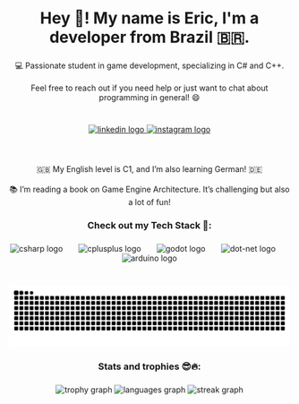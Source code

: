<h1 align="center">Hey 🤝! My name is Eric, I'm a developer from Brazil 🇧🇷.</h1>

###

<p align="left"></p>

###

<p align="center">💻 Passionate student in game development, specializing in C# and C++.<br><br>Feel free to reach out if you need help or just want to chat about programming in general! 😄</p>

###

<br clear="both">

<div align="center">
  <a href="https://www.linkedin.com/in/eric-moura-dev/" target="_blank">
    <img src="https://img.shields.io/static/v1?message=LinkedIn&logo=linkedin&label=&color=0077B5&logoColor=white&labelColor=&style=for-the-badge" height="35" alt="linkedin logo"  />
  </a>
  <a href="https://www.instagram.com/ericericeri_/" target="_blank">
    <img src="https://img.shields.io/static/v1?message=Instagram&logo=instagram&label=&color=E4405F&logoColor=white&labelColor=&style=for-the-badge" height="35" alt="instagram logo"  />
  </a>
</div>

###

<br clear="both">

<p align="center">🇬🇧 My English level is C1, and I’m also learning German! 🇩🇪<br><br>📚 I’m reading a book on Game Engine Architecture. It’s challenging but also a lot of fun!</p>

###

<h3 align="center">Check out my Tech Stack 🚀:</h3>

###

<div align="center">
  <img src="https://cdn.jsdelivr.net/gh/devicons/devicon/icons/csharp/csharp-original.svg" height="60" alt="csharp logo"  />
  <img width="20" />
  <img src="https://cdn.jsdelivr.net/gh/devicons/devicon/icons/cplusplus/cplusplus-original.svg" height="60" alt="cplusplus logo"  />
  <img width="20" />
  <img src="https://cdn.jsdelivr.net/gh/devicons/devicon/icons/godot/godot-original.svg" height="60" alt="godot logo"  />
  <img width="20" />
  <img src="https://cdn.simpleicons.org/dotnet/512BD4" height="60" alt="dot-net logo"  />
  <img width="20" />
  <img src="https://cdn.jsdelivr.net/gh/devicons/devicon/icons/arduino/arduino-original-wordmark.svg" height="60" alt="arduino logo"  />
</div>

###

<br clear="both">

<img src="https://raw.githubusercontent.com/wr3tchedTorch/wr3tchedTorch/output/snake.svg" alt="Snake animation" />

###

<p align="left"></p>

###

<h3 align="center">Stats and trophies 😎🔥:</h3>

###

<div align="center">
  <img src="https://github-profile-trophy.vercel.app?username=wr3tchedTorch&theme=matrix" height="150" alt="trophy graph"  />
  <img src="https://github-readme-stats.vercel.app/api/top-langs?username=wr3tchedTorch&locale=en&hide_title=false&layout=compact&card_width=320&langs_count=3&theme=dark&hide_border=false" height="150" alt="languages graph"  />
  <img src="https://streak-stats.demolab.com?user=wr3tchedTorch&locale=en&mode=weekly&theme=dark&hide_border=false&border_radius=5" height="150" alt="streak graph"  />
</div>

###
